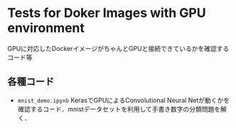 # Tests for Doker Images with GPU environment

GPUに対応したDockerイメージがちゃんとGPUと接続できているかを確認するコード等

## 各種コード

- `mnist_demo.ipynb` KerasでGPUによるConvolutional Neural Netが動くかを確認するコード．mnistデータセットを利用して手書き数字の分類問題を解く．